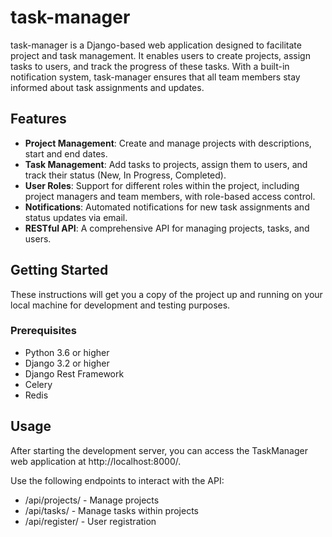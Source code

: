 # task-manager

task-manager is a Django-based web application designed to facilitate project and task management. It enables users to create projects, assign tasks to users, and track the progress of these tasks. With a built-in notification system, task-manager ensures that all team members stay informed about task assignments and updates.

## Features

- **Project Management**: Create and manage projects with descriptions, start and end dates.
- **Task Management**: Add tasks to projects, assign them to users, and track their status (New, In Progress, Completed).
- **User Roles**: Support for different roles within the project, including project managers and team members, with role-based access control.
- **Notifications**: Automated notifications for new task assignments and status updates via email.
- **RESTful API**: A comprehensive API for managing projects, tasks, and users.

## Getting Started

These instructions will get you a copy of the project up and running on your local machine for development and testing purposes.

### Prerequisites

- Python 3.6 or higher
- Django 3.2 or higher
- Django Rest Framework
- Celery
- Redis

## Usage
After starting the development server, you can access the TaskManager web application at http://localhost:8000/.

Use the following endpoints to interact with the API:

* /api/projects/ - Manage projects
* /api/tasks/ - Manage tasks within projects
* /api/register/ - User registration

